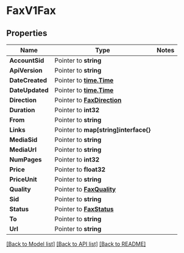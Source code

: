 # FaxV1Fax

## Properties
Name | Type | Notes
------------ | ------------- | -------------
**AccountSid** | Pointer to **string** | 
**ApiVersion** | Pointer to **string** | 
**DateCreated** | Pointer to [**time.Time**](time.Time.md) | 
**DateUpdated** | Pointer to [**time.Time**](time.Time.md) | 
**Direction** | Pointer to [**FaxDirection**](fax_direction.md) | 
**Duration** | Pointer to **int32** | 
**From** | Pointer to **string** | 
**Links** | Pointer to **map[string]interface{}** | 
**MediaSid** | Pointer to **string** | 
**MediaUrl** | Pointer to **string** | 
**NumPages** | Pointer to **int32** | 
**Price** | Pointer to **float32** | 
**PriceUnit** | Pointer to **string** | 
**Quality** | Pointer to [**FaxQuality**](fax_quality.md) | 
**Sid** | Pointer to **string** | 
**Status** | Pointer to [**FaxStatus**](fax_status.md) | 
**To** | Pointer to **string** | 
**Url** | Pointer to **string** | 

[[Back to Model list]](../README.md#documentation-for-models) [[Back to API list]](../README.md#documentation-for-api-endpoints) [[Back to README]](../README.md)


